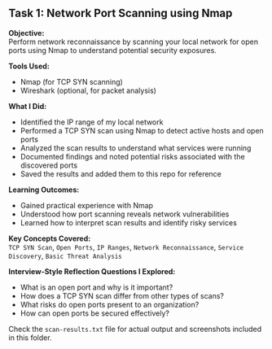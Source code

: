 ## Task 1: Network Port Scanning using Nmap

**Objective:**  
Perform network reconnaissance by scanning your local network for open ports using Nmap to understand potential security exposures.

**Tools Used:**  
- Nmap (for TCP SYN scanning)  
- Wireshark (optional, for packet analysis)

**What I Did:**  
- Identified the IP range of my local network  
- Performed a TCP SYN scan using Nmap to detect active hosts and open ports  
- Analyzed the scan results to understand what services were running  
- Documented findings and noted potential risks associated with the discovered ports  
- Saved the results and added them to this repo for reference  

**Learning Outcomes:**  
- Gained practical experience with Nmap  
- Understood how port scanning reveals network vulnerabilities  
- Learned how to interpret scan results and identify risky services  

**Key Concepts Covered:**  
`TCP SYN Scan`, `Open Ports`, `IP Ranges`, `Network Reconnaissance`, `Service Discovery`, `Basic Threat Analysis`

**Interview-Style Reflection Questions I Explored:**  
- What is an open port and why is it important?  
- How does a TCP SYN scan differ from other types of scans?  
- What risks do open ports present to an organization?  
- How can open ports be secured effectively?

Check the `scan-results.txt` file for actual output and screenshots included in this folder.
